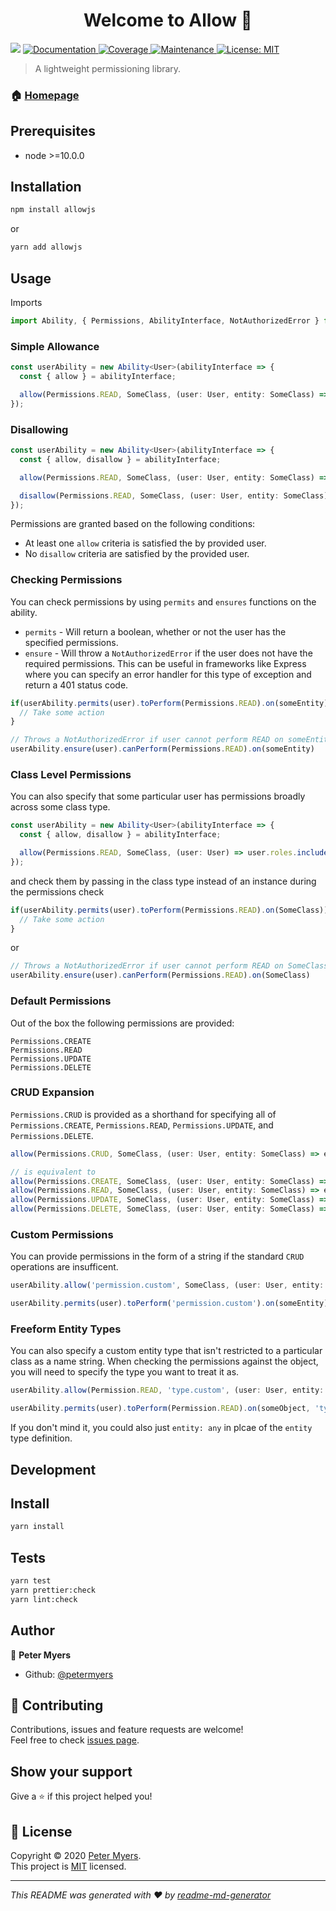<h1 align="center">Welcome to Allow 👋</h1>
<p>
  <img src="https://img.shields.io/badge/node-%3E%3D10.0.0-blue.svg" />
  <a href="https://github.com/petermyers/allow#readme" target="_blank">
    <img alt="Documentation" src="https://img.shields.io/badge/documentation-yes-brightgreen.svg" />
  </a>
  <a href="https://codecov.io/gh/petermyers/allow/">
    <img alt="Coverage" src="https://img.shields.io/codecov/c/github/petermyers/allow/main.svg?style=flat-square" />
  </a>
  <a href="https://github.com/petermyers/allow/graphs/commit-activity" target="_blank">
    <img alt="Maintenance" src="https://img.shields.io/badge/Maintained%3F-yes-brightgreen.svg" />
  </a>
  <a href="https://github.com/petermyers/allow/blob/master/LICENSE" target="_blank">
    <img alt="License: MIT" src="https://img.shields.io/badge/License-MIT-brightgreen.svg" />
  </a>
</p>

> A lightweight permissioning library.

### 🏠 [Homepage](https://github.com/petermyers/allow#readme)

## Prerequisites

- node >=10.0.0

## Installation
```sh
npm install allowjs
```
or
```sh
yarn add allowjs
```
## Usage
Imports
```ts
import Ability, { Permissions, AbilityInterface, NotAuthorizedError } from 'allowjs';
```

### Simple Allowance
```ts
const userAbility = new Ability<User>(abilityInterface => {
  const { allow } = abilityInterface;

  allow(Permissions.READ, SomeClass, (user: User, entity: SomeClass) => user.id === entity.userId);
});
```

### Disallowing
```ts
const userAbility = new Ability<User>(abilityInterface => {
  const { allow, disallow } = abilityInterface;

  allow(Permissions.READ, SomeClass, (user: User, entity: SomeClass) => user.id === entity.userId);

  disallow(Permissions.READ, SomeClass, (user: User, entity: SomeClass) => user.roles.includes("role"));
});
```

Permissions are granted based on the following conditions:
- At least one `allow` criteria is satisfied the by provided user.
- No `disallow` criteria are satisfied by the provided user.

### Checking Permissions
You can check permissions by using `permits` and `ensures` functions on the ability.
- `permits` - Will return a boolean, whether or not the user has the specified permissions.
- `ensure` - Will throw a `NotAuthorizedError` if the user does not have the required permissions. This can be useful in frameworks like Express where you can specify an error handler for this type of exception and return a 401 status code.

```ts
if(userAbility.permits(user).toPerform(Permissions.READ).on(someEntity)) {
  // Take some action
}
```
```ts
// Throws a NotAuthorizedError if user cannot perform READ on someEntity
userAbility.ensure(user).canPerform(Permissions.READ).on(someEntity)
```

### Class Level Permissions
You can also specify that some particular user has permissions broadly across some class type.
```ts
const userAbility = new Ability<User>(abilityInterface => {
  const { allow, disallow } = abilityInterface;

  allow(Permissions.READ, SomeClass, (user: User) => user.roles.includes('role'));
});
```

and check them by passing in the class type instead of an instance during the permissions check
```ts
if(userAbility.permits(user).toPerform(Permissions.READ).on(SomeClass)) {
  // Take some action
}
```
or
```ts
// Throws a NotAuthorizedError if user cannot perform READ on SomeClass
userAbility.ensure(user).canPerform(Permissions.READ).on(SomeClass)
```

### Default Permissions
Out of the box the following permissions are provided:
```
Permissions.CREATE
Permissions.READ
Permissions.UPDATE
Permissions.DELETE
```

### CRUD Expansion
`Permissions.CRUD` is provided as a shorthand for specifying all of `Permissions.CREATE`, `Permissions.READ`, `Permissions.UPDATE`, and `Permissions.DELETE`.
```ts
allow(Permissions.CRUD, SomeClass, (user: User, entity: SomeClass) => entity.userId === user.id);

// is equivalent to
allow(Permissions.CREATE, SomeClass, (user: User, entity: SomeClass) => entity.userId === user.id);
allow(Permissions.READ, SomeClass, (user: User, entity: SomeClass) => entity.userId === user.id);
allow(Permissions.UPDATE, SomeClass, (user: User, entity: SomeClass) => entity.userId === user.id);
allow(Permissions.DELETE, SomeClass, (user: User, entity: SomeClass) => entity.userId === user.id);
```

### Custom Permissions
You can provide permissions in the form of a string if the standard `CRUD` operations are insufficent.
```ts
userAbility.allow('permission.custom', SomeClass, (user: User, entity: SomeClass) => entity.userId === user.id);

userAbility.permits(user).toPerform('permission.custom').on(someEntity);
```

### Freeform Entity Types
You can also specify a custom entity type that isn't restricted to a particular class as a name string. When checking the permissions against the object, you will need to specify the type you want to treat it as.

```ts
userAbility.allow(Permission.READ, 'type.custom', (user: User, entity: { userId: string }) => entity.userId === user.id);

userAbility.permits(user).toPerform(Permission.READ).on(someObject, 'type.custom');
```
If you don't mind it, you could also just `entity: any` in plcae of the `entity` type definition.

## Development
## Install
```sh
yarn install
```

## Tests
```sh
yarn test
yarn prettier:check
yarn lint:check
```

## Author

👤 **Peter Myers**

* Github: [@petermyers](https://github.com/petermyers)

## 🤝 Contributing

Contributions, issues and feature requests are welcome!<br />Feel free to check [issues page](https://github.com/petermyers/allow/issues).

## Show your support

Give a ⭐️ if this project helped you!

## 📝 License

Copyright © 2020 [Peter Myers](https://github.com/petermyers).<br />
This project is [MIT](https://github.com/petermyers/allow/blob/master/LICENSE) licensed.

***
_This README was generated with ❤️ by [readme-md-generator](https://github.com/kefranabg/readme-md-generator)_
